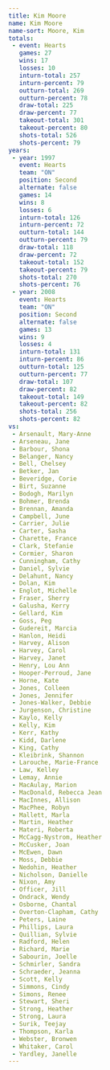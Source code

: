```yaml
---
title: Kim Moore
name: Kim Moore
name-sort: Moore, Kim
totals:
 - event: Hearts
   games: 27
   wins: 17
   losses: 10
   inturn-total: 257
   inturn-percent: 79
   outturn-total: 269
   outturn-percent: 78
   draw-total: 225
   draw-percent: 77
   takeout-total: 301
   takeout-percent: 80
   shots-total: 526
   shots-percent: 79
years:
 - year: 1997
   event: Hearts
   team: "ON"
   position: Second
   alternate: false
   games: 14
   wins: 8
   losses: 6
   inturn-total: 126
   inturn-percent: 72
   outturn-total: 144
   outturn-percent: 79
   draw-total: 118
   draw-percent: 72
   takeout-total: 152
   takeout-percent: 79
   shots-total: 270
   shots-percent: 76
 - year: 2008
   event: Hearts
   team: "ON"
   position: Second
   alternate: false
   games: 13
   wins: 9
   losses: 4
   inturn-total: 131
   inturn-percent: 86
   outturn-total: 125
   outturn-percent: 77
   draw-total: 107
   draw-percent: 82
   takeout-total: 149
   takeout-percent: 82
   shots-total: 256
   shots-percent: 82
vs:
 - Arsenault, Mary-Anne
 - Arseneau, Jane
 - Barbour, Shona
 - Belanger, Nancy
 - Bell, Chelsey
 - Betker, Jan
 - Beveridge, Corie
 - Birt, Suzanne
 - Bodogh, Marilyn
 - Bohmer, Brenda
 - Brennan, Amanda
 - Campbell, June
 - Carrier, Julie
 - Carter, Sasha
 - Charette, France
 - Clark, Stefanie
 - Cormier, Sharon
 - Cunningham, Cathy
 - Daniel, Sylvie
 - Delahunt, Nancy
 - Dolan, Kim
 - Englot, Michelle
 - Fraser, Sherry
 - Galusha, Kerry
 - Gellard, Kim
 - Goss, Peg
 - Gudereit, Marcia
 - Hanlon, Heidi
 - Harvey, Alison
 - Harvey, Carol
 - Harvey, Janet
 - Henry, Lou Ann
 - Hooper-Perroud, Jane
 - Horne, Kate
 - Jones, Colleen
 - Jones, Jennifer
 - Jones-Walker, Debbie
 - Jurgenson, Christine
 - Kaylo, Kelly
 - Kelly, Kim
 - Kerr, Kathy
 - Kidd, Darlene
 - King, Cathy
 - Kleibrink, Shannon
 - Larouche, Marie-France
 - Law, Kelley
 - Lemay, Annie
 - MacAulay, Marion
 - MacDonald, Rebecca Jean
 - MacInnes, Allison
 - MacPhee, Robyn
 - Mallett, Marla
 - Martin, Heather
 - Materi, Roberta
 - McCagg-Nystrom, Heather
 - McCusker, Joan
 - McEwen, Dawn
 - Moss, Debbie
 - Nedohin, Heather
 - Nicholson, Danielle
 - Nixon, Amy
 - Officer, Jill
 - Ondrack, Wendy
 - Osborne, Chantal
 - Overton-Clapham, Cathy
 - Peters, Laine
 - Phillips, Laura
 - Quillian, Sylvie
 - Radford, Helen
 - Richard, Marie
 - Sabourin, Joelle
 - Schmirler, Sandra
 - Schraeder, Jeanna
 - Scott, Kelly
 - Simmons, Cindy
 - Simons, Renee
 - Stewart, Sheri
 - Strong, Heather
 - Strong, Laura
 - Surik, Teejay
 - Thompson, Karla
 - Webster, Bronwen
 - Whitaker, Carol
 - Yardley, Janelle
---
```

